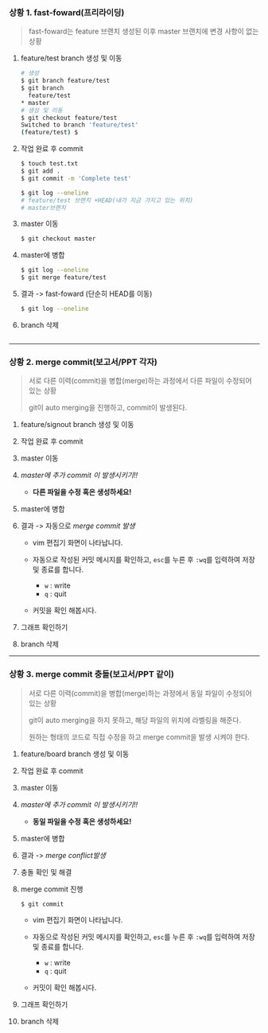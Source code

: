 ### 상황 1. fast-foward(프리라이딩)

> fast-foward는 feature 브랜치 생성된 이후 master 브랜치에 변경 사항이 없는 상황

1. feature/test branch 생성 및 이동

   ```bash
   # 생성
   $ git branch feature/test
   $ git branch
     feature/test
   * master
   # 생성 및 이동
   $ git checkout feature/test
   Switched to branch 'feature/test'
   (feature/test) $
   ```

   

2. 작업 완료 후 commit

   ```bash
   $ touch test.txt
   $ git add .
   $ git commit -m 'Complete test'
   
   $ git log --oneline
   # feature/test 브랜치 +HEAD(내가 지금 가지고 있는 위치)
   # master브랜치
   ```
   
   


3. master 이동

   ```bash
   $ git checkout master
   ```
   
   


4. master에 병합

   ```bash
   $ git log --oneline
   $ git merge feature/test
   ```
   
   


5. 결과 -> fast-foward (단순히 HEAD를 이동)

   ```bash
   $ git log --oneline
   ```

   

6. branch 삭제

   ```bash
   
   ```
   
   

---

### 상황 2. merge commit(보고서/PPT 각자)

> 서로 다른 이력(commit)을 병합(merge)하는 과정에서 다른 파일이 수정되어 있는 상황
>
> git이 auto merging을 진행하고, commit이 발생된다.

1. feature/signout branch 생성 및 이동

   

2. 작업 완료 후 commit

   

3. master 이동

   

4. *master에 추가 commit 이 발생시키기!!*

   * **다른 파일을 수정 혹은 생성하세요!**

   

5. master에 병합

   

6. 결과 -> 자동으로 *merge commit 발생*

   * vim 편집기 화면이 나타납니다.
   
   * 자동으로 작성된 커밋 메시지를 확인하고, `esc`를 누른 후 `:wq`를 입력하여 저장 및 종료를 합니다.
      * `w` : write
      * `q` : quit
      
   * 커밋을  확인 해봅시다.
   
7. 그래프 확인하기

   

8. branch 삭제

   

---

### 상황 3. merge commit 충돌(보고서/PPT 같이)

> 서로 다른 이력(commit)을 병합(merge)하는 과정에서 동일 파일이 수정되어 있는 상황
>
> git이 auto merging을 하지 못하고, 해당 파일의 위치에 라벨링을 해준다.
>
> 원하는 형태의 코드로 직접 수정을 하고 merge commit을 발생 시켜야 한다.

1. feature/board branch 생성 및 이동

   

2. 작업 완료 후 commit

   


3. master 이동

   


4. *master에 추가 commit 이 발생시키기!!*

   * **동일 파일을 수정 혹은 생성하세요!**
   

   
5. master에 병합

   


6. 결과 -> *merge conflict발생*

   


7. 충돌 확인 및 해결

   


8. merge commit 진행

    ```bash
    $ git commit
    ```

   * vim 편집기 화면이 나타납니다.
   
   * 자동으로 작성된 커밋 메시지를 확인하고, `esc`를 누른 후 `:wq`를 입력하여 저장 및 종료를 합니다.
      * `w` : write
      * `q` : quit
      
   * 커밋이  확인 해봅시다.
   
9. 그래프 확인하기

    


10. branch 삭제

    
